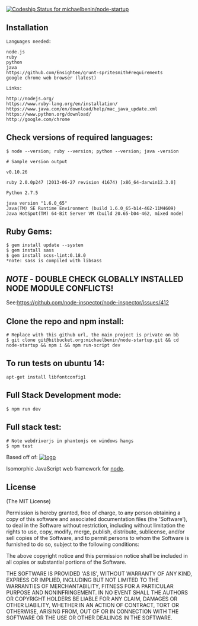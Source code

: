 [ ![Codeship Status for michaelbenin/node-startup](https://codeship.io/projects/46e2dca0-1841-0132-1aba-4eb52c1571b2/status)](https://codeship.io/projects/34223)

## Installation

    Languages needed:

    node.js
    ruby
    python
    java
    https://github.com/Ensighten/grunt-spritesmith#requirements
    google chrome web browser (latest)

    Links:

    http://nodejs.org/
    https://www.ruby-lang.org/en/installation/
    https://www.java.com/en/download/help/mac_java_update.xml
    https://www.python.org/download/
    http://google.com/chrome

## Check versions of required languages:

    $ node --version; ruby --version; python --version; java -version

    # Sample version output

    v0.10.26

    ruby 2.0.0p247 (2013-06-27 revision 41674) [x86_64-darwin12.3.0]

    Python 2.7.5

    java version "1.6.0_65"
    Java(TM) SE Runtime Environment (build 1.6.0_65-b14-462-11M4609)
    Java HotSpot(TM) 64-Bit Server VM (build 20.65-b04-462, mixed mode)

## Ruby Gems:
    $ gem install update --system
    $ gem install sass
    $ gem install scss-lint:0.18.0
    *note: sass is compiled with libsass


## *NOTE* - DOUBLE CHECK GLOBALLY INSTALLED NODE MODULE CONFLICTS!

See:https://github.com/node-inspector/node-inspector/issues/412

## Clone the repo and npm install:

    # Replace with this github url, the main project is private on bb
    $ git clone git@bitbucket.org:michaelbenin/node-startup.git && cd node-startup && npm i && npm run-script dev

## To run tests on ubuntu 14:

    apt-get install libfontconfig1

## Full Stack Development mode:

    $ npm run dev

## Full stack test:

    # Note webdriverjs in phantomjs on windows hangs
    $ npm test

Based off of:
[![logo](http://nerds.airbnb.com/wp-content/files_mf/1384225374isomorphicjs.png)](http://nerds.airbnb.com)

  Isomorphic JavaScript web framework for [node](http://nodejs.org).


## License

(The MIT License)

Permission is hereby granted, free of charge, to any person obtaining
a copy of this software and associated documentation files (the
'Software'), to deal in the Software without restriction, including
without limitation the rights to use, copy, modify, merge, publish,
distribute, sublicense, and/or sell copies of the Software, and to
permit persons to whom the Software is furnished to do so, subject to
the following conditions:

The above copyright notice and this permission notice shall be
included in all copies or substantial portions of the Software.

THE SOFTWARE IS PROVIDED 'AS IS', WITHOUT WARRANTY OF ANY KIND,
EXPRESS OR IMPLIED, INCLUDING BUT NOT LIMITED TO THE WARRANTIES OF
MERCHANTABILITY, FITNESS FOR A PARTICULAR PURPOSE AND NONINFRINGEMENT.
IN NO EVENT SHALL THE AUTHORS OR COPYRIGHT HOLDERS BE LIABLE FOR ANY
CLAIM, DAMAGES OR OTHER LIABILITY, WHETHER IN AN ACTION OF CONTRACT,
TORT OR OTHERWISE, ARISING FROM, OUT OF OR IN CONNECTION WITH THE
SOFTWARE OR THE USE OR OTHER DEALINGS IN THE SOFTWARE.